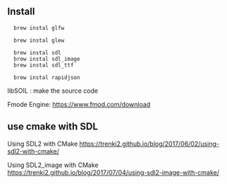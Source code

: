 


## Install

```
  brew instal glfw

  brew instal glew

  brew instal sdl
  brew instal sdl_image
  brew instal sdl_ttf

  brew instal rapidjson
```

libSOIL : make the source code

Fmode Engine: https://www.fmod.com/download



## use cmake with SDL
Using SDL2 with CMake
https://trenki2.github.io/blog/2017/06/02/using-sdl2-with-cmake/

Using SDL2_image with CMake
https://trenki2.github.io/blog/2017/07/04/using-sdl2-image-with-cmake/

